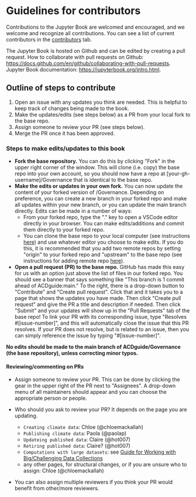 # Guidelines for contributors

Contributions to the Jupyter Book are welcomed and encouraged, and we welcome and recognize all contributions. You can see a list of current contributors in the [contributors](https://github.com/ACDguide/Governance/graphs/contributors) tab.

The Jupyter Book is hosted on Github and can be edited by creating a pull request. 
How to collaborate with pull requests on Github: https://docs.github.com/en/github/collaborating-with-pull-requests. Jupyter Book documentation: https://jupyterbook.org/intro.html.


## Outline of steps to contribute
1. Open an issue with any updates you think are needed. This is helpful to keep track of changes being made to the book.
2. Make the updates/edits (see steps below) as a PR from your local fork to the base repo.
3. Assign someone to review your PR (see steps below). 
4. Merge the PR once it has been approved.

### Steps to make edits/updates to this book
- **Fork the base repository.** You can do this by clicking "Fork" in the upper right corner of the window. This will clone (i.e. copy) the base repo into your own account, so you should now have a repo at [your-gh-username]/Governance that is identical to the base repo.
- **Make the edits or updates in your own fork.** You can now update the content of your forked version of /Governance. Depending on preference, you can create a new branch in your forked repo and make all updates within your new branch, or you can update the main branch directly. Edits can be made in a number of ways:
  - From your forked repo, type the "." key to open a VSCode editor directly in your browser. You can make edits/additions and commit them directly to your forked repo.
  - You can clone the base repo to your local computer (see instructions [here](https://docs.github.com/en/repositories/creating-and-managing-repositories/cloning-a-repository)) and use whatever editor you choose to make edits. If you do this, it is recommended that you add two remote repos by setting "origin" to your forked repo and "upstream" to the base repo (see instructions for adding remote repo [here](https://docs.github.com/en/get-started/getting-started-with-git/managing-remote-repositories)). 
- **Open a pull request (PR) to the base repo.** GitHub has made this easy for us with an option just above the list of files in our forked repo. You should see a banner that says something like "This branch is 1 commit ahead of ACDguide:main." To the right, there is a drop-down button to "Contribute" and "Create pull request". Click that and it takes you to a page that shows the updates you have made. Then click "Create pull request" and give the PR a title and description if needed. Then click "Submit" and your updates will show up in the "Pull Requests" tab of the base repo! To link your PR with its corresponding issue, type "Resolves #[issue-number]", and this will automatically close the issue that this PR resolves. If your PR does not resolve, but is related to an issue, then you can simply reference the issue by typing "#[issue-number]".

**No edits should be made to the main branch of ACDguide/Governance (the base repository), unless correcting minor typos.**

#### Reviewing/commenting on PRs
- Assign someone to review your PR. This can be done by clicking the gear in the upper right of the PR next to "Assignees". A drop-down menu of all maintainers should appear and you can choose the appropriate person or people.
- Who should you ask to review your PR? It depends on the page you are updating.
  - `Creating climate data`: Chloe (@chloemackallah)
  - `Publishing climate data`: Paola (@paolap)
  - `Updateing published data`: Claire (@hot007)
  - `Retiring published data`: Claire? (@hot007)
  - `Computations with large datasets`: see [Guide for Working with Big/Challenging Data Collections](https://github.com/ACDguide/BigData)
  - any other pages, for structural changes, or if you are unsure who to assign: Chloe (@chloemackallah)

- You can also assign multiple reviewers if you think your PR would benefit from other/more reviewers.